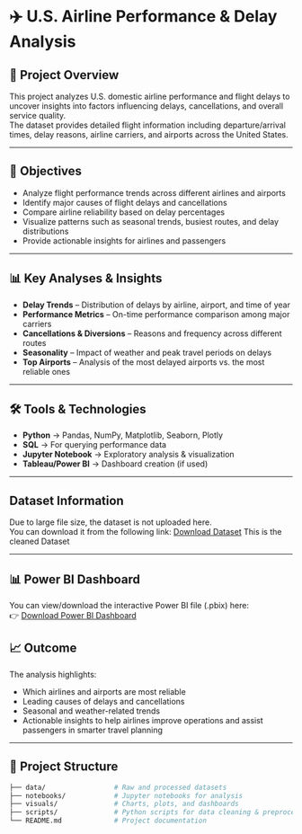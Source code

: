 # ✈️ U.S. Airline Performance & Delay Analysis  

## 📌 Project Overview  
This project analyzes U.S. domestic airline performance and flight delays to uncover insights into factors influencing delays, cancellations, and overall service quality.  
The dataset provides detailed flight information including departure/arrival times, delay reasons, airline carriers, and airports across the United States.  

---

## 🎯 Objectives  
- Analyze flight performance trends across different airlines and airports  
- Identify major causes of flight delays and cancellations  
- Compare airline reliability based on delay percentages  
- Visualize patterns such as seasonal trends, busiest routes, and delay distributions  
- Provide actionable insights for airlines and passengers  

---

## 📊 Key Analyses & Insights  
- **Delay Trends** – Distribution of delays by airline, airport, and time of year  
- **Performance Metrics** – On-time performance comparison among major carriers  
- **Cancellations & Diversions** – Reasons and frequency across different routes  
- **Seasonality** – Impact of weather and peak travel periods on delays  
- **Top Airports** – Analysis of the most delayed airports vs. the most reliable ones  

---

## 🛠️ Tools & Technologies  
- **Python** → Pandas, NumPy, Matplotlib, Seaborn, Plotly  
- **SQL** → For querying performance data  
- **Jupyter Notebook** → Exploratory analysis & visualization  
- **Tableau/Power BI** → Dashboard creation (if used)  

---

## Dataset Information  
Due to large file size, the dataset is not uploaded here.  
You can download it from the following link: [Download Dataset](https://drive.google.com/file/d/1Betup4xdhOXagQLQhpXtkUuoCvBmWsTl/view?usp=sharing)
This is the cleaned Dataset

---

## 📊 Power BI Dashboard  
You can view/download the interactive Power BI file (.pbix) here:  
👉 [Download Power BI Dashboard](https://drive.google.com/file/d/1Ur7LoiC7JETM9EMVoZGR7zEm6ksg5Xie/view?usp=sharing)


## 📈 Outcome  
The analysis highlights:  
- Which airlines and airports are most reliable  
- Leading causes of delays and cancellations  
- Seasonal and weather-related trends  
- Actionable insights to help airlines improve operations and assist passengers in smarter travel planning  

---

## 📂 Project Structure  
```bash
├── data/                 # Raw and processed datasets  
├── notebooks/            # Jupyter notebooks for analysis  
├── visuals/              # Charts, plots, and dashboards  
├── scripts/              # Python scripts for data cleaning & preprocessing  
└── README.md             # Project documentation  
